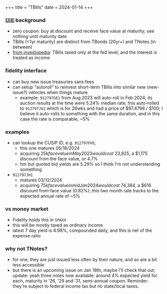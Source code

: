 +++
title = "TBills"
date = 2024-01-14
+++

### :us: background
- zero coupon: buy at discount and receive face value at maturity;
see nothing until maturity date
- TBills (<1yr maturity) are distinct from TBonds (20yr+) and TNotes (in between)
- [from investopedia](https://www.investopedia.com/ask/answers/033115/what-are-differences-between-treasury-bond-and-treasury-note-and-treasury-bill-tbill.asp):
TBills taxed only at the fed level,
and the interest is treated as income


### fidelity interface
- can buy new issue treasuries sans fees
- can setup "autoroll" to reinvest short-term TBills into similar new (new-issue?) vehicles when things mature
    - example: `912797GE1` from Aug 2023 will auto-roll in Feb 2024;
    its auction results at the time were 5.24% median rate;
    this auto-rolled to `912797JU2` which is for 26wks and had a price of $97.4798 / $100;
    I believe it auto-rolls to something with the same duration,
    and in this case the rate is comparable, ~5%


### examples
- can lookup the CUSIP ID, e.g. `912797FH5`,
  - this one matures 05/16/2024
  - acquiring $25k face value in May 2023 would cost ~$23,825,
  a $1,175 discount from the face value, or 4.7%
  - hm but quoted bid yields are 5.29% so I think I'm not understanding something
- `912797JH1`
  - matures 03/12/2024
  - acquiring $75k face value in mid Jan 2024 would cost ~$74,384,
  a $616 discount from face value (0.82%);
  this two month rate tracks to the expected annual rate of ~5%


### vs money market
- Fidelity holds this in `SPAXX`
- this will be mostly taxed as ordinary income
- latest 7 day yield is 4.98%, compounded daily,
and this is net of the expense ratio


### why not TNotes?
- for one, they are just issued less often by their nature, and so are a bit less accessible
- but there is an upcoming issue on Jan 18th, maybe I'll check that out;
update: yeah three notes now available:
around 4% expected yield for each,
maturity in '26, '29 and '31,
semi-annual coupon.
Reminder: they're subject to federal income tax but no state/local taxes.
